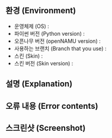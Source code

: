 ## 환경 (Environment)
* 운영체제 (OS) :
* 파이썬 버전 (Python version) :
* 오픈나무 버전 (openNAMU version) :
* 사용하는 브랜치 (Branch that you use) :
* 스킨 (Skin) : 
* 스킨 버전 (Skin version) : 

<!-- 무언가 작동 안할 때는 캐시 초기화를 먼저 해보세요. -->
<!-- Try initializing the cache first when something isn't working. -->

## 설명 (Explanation)

## 오류 내용 (Error contents)

## 스크린샷 (Screenshot)

<!-- 다 작성해주시면 오류 해결에 좀 더 빠른 시간이 소요됩니다. -->
<!-- If you fill it out, it will take faster time to resolve the error. -->
